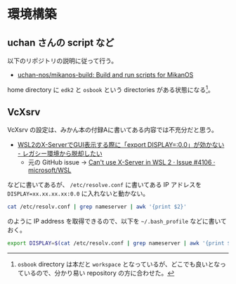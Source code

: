# 環境構築

## uchan さんの script など

以下のリポジトリの説明に従って行う。

- [uchan-nos/mikanos-build: Build and run scripts for MikanOS](https://github.com/uchan-nos/mikanos-build)

home directory に `edk2` と `osbook` という directories がある状態になる[^osbook]。

[^osbook]: `osbook` directory は本だと `workspace` となっているが、どこでも良いとなっているので、分かり易い repository の方に合わせた。

## VcXsrv

VcXsrv の設定は、みかん本の付録Aに書いてある内容では不充分だと思う。

- [WSL2のX-ServerでGUI表示する際に「export DISPLAY=:0.0」が効かない - レガシー環境から脱却したい](https://odaryo.hatenablog.com/entry/2020/01/08/114846)
    - 元の GitHub issue -> [Can't use X-Server in WSL 2 · Issue #4106 · microsoft/WSL](https://github.com/microsoft/WSL/issues/4106)

などに書いてあるが、 `/etc/resolve.conf` に書いてある IP アドレスを `DISPLAY=xx.xx.xx.xx:0.0` に入れないと動かない。

```sh
cat /etc/resolv.conf | grep nameserver | awk '{print $2}'
```

のように IP address を取得できるので、以下を `~/.bash_profile` などに書いておく。

```sh
export DISPLAY=$(cat /etc/resolv.conf | grep nameserver | awk '{print $2}'):0.0
```
